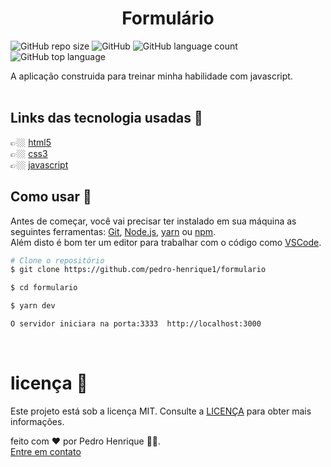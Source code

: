 <h1 align = "center">Formulário</h1>

![GitHub repo size](https://img.shields.io/github/repo-size/pedro-henrique1/pokemon)
![GitHub](https://img.shields.io/github/license/pedro-henrique1/formulario)
![GitHub language count](https://img.shields.io/github/languages/count/pedro-henrique1/formulario)
![GitHub top language](https://img.shields.io/github/languages/top/pedro-henrique1/formulario)

<p>A aplicação construida para treinar minha habilidade com javascript.
<br>
<br>

## Links das tecnologia usadas 🔗

👉🏼 [html5](https://developer.mozilla.org/pt-BR/docs/Web/HTML)<br>
👉🏼 [css3](https://developer.mozilla.org/pt-br/docs/web/css)<br>
👉🏼 [javascript](https://developer.mozilla.org/pt-BR/docs/Web/JavaScript/About_JavaScript)

## Como usar 🎉

Antes de começar, você vai precisar ter instalado em sua máquina as seguintes ferramentas:
[Git](https://git-scm.com), [Node.js](https://nodejs.org/en/), [yarn](https://yarnpkg.com/) ou [npm](https://www.npmjs.com/).<br>
Além disto é bom ter um editor para trabalhar com o código como [VSCode](https://code.visualstudio.com/).

```bash
# Clone o repositório
$ git clone https://github.com/pedro-henrique1/formulario

$ cd formulario

$ yarn dev

O servidor iniciara na porta:3333  http://localhost:3000

```

<br>

# licença 📝

Este projeto está sob a licença MIT. Consulte a [LICENÇA](/LICENSE) para obter mais informações.

feito com ❤️ por Pedro Henrique 👏🏼.<br>[Entre em contato](https://www.linkedin.com/in/pedro-henrique-silva-rodrigues-0544ab199/)
